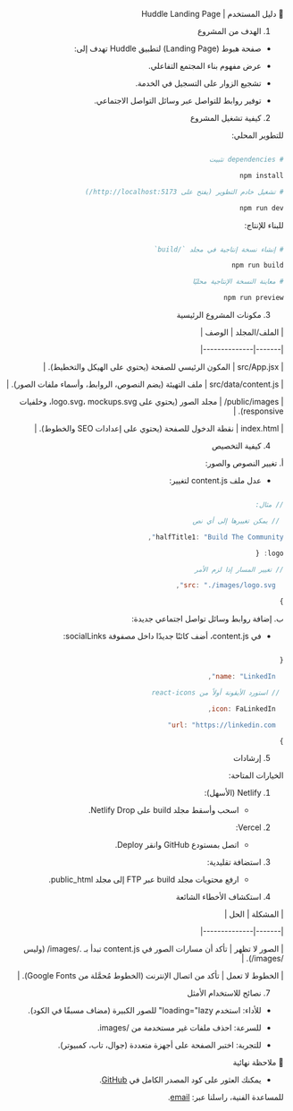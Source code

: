 <div dir="rtl">

📖 دليل المستخدم | Huddle Landing Page

1. الهدف من المشروع

- صفحة هبوط (Landing Page) لتطبيق Huddle تهدف إلى:

- عرض مفهوم بناء المجتمع التفاعلي.

- تشجيع الزوار على التسجيل في الخدمة.

- توفير روابط للتواصل عبر وسائل التواصل الاجتماعي.

2. كيفية تشغيل المشروع

للتطوير المحلي:

```bash

# dependencies تثبيت

npm install

# تشغيل خادم التطوير (يفتح على http://localhost:5173/)

npm run dev

```

للبناء للإنتاج:

```bash

# إنشاء نسخة إنتاجية في مجلد `/build`

npm run build

# معاينة النسخة الإنتاجية محليًا

npm run preview

```


3. مكونات المشروع الرئيسية

| الملف/المجلد | الوصف |

|-------|--------------|

| src/App.jsx	| المكون الرئيسي للصفحة (يحتوي على الهيكل والتخطيط). |

| src/data/content.js	| ملف التهيئة (يضم النصوص، الروابط، وأسماء ملفات الصور). |

| public/images/	| مجلد الصور (يحتوي على logo.svg، mockups.svg، وخلفيات responsive). |

| index.html	| نقطة الدخول للصفحة (يحتوي على إعدادات SEO والخطوط). |


4. كيفية التخصيص

أ. تغيير النصوص والصور:

- عدل ملف content.js لتغيير:

```js

// مثال:

 // يمكن تغييرها إلى أي نص

halfTitle1: "Build The Community",

logo: {

// تغيير المسار إذا لزم الأمر

  src: "./images/logo.svg",

}

```

ب. إضافة روابط وسائل تواصل اجتماعي جديدة:

- في content.js، أضف كائنًا جديدًا داخل مصفوفة socialLinks:

```js

{

  name: "LinkedIn",

 // استورد الأيقونة أولاً من react-icons

  icon: FaLinkedIn,

  url: "https://linkedin.com"

}

```

5. إرشادات 

الخيارات المتاحة:

1. Netlify (الأسهل):

    - اسحب وأسقط مجلد build على Netlify Drop.

2. Vercel:

    - اتصل بمستودع GitHub وانقر Deploy.

3. استضافة تقليدية:

    - ارفع محتويات مجلد build عبر FTP إلى مجلد public_html.


6. استكشاف الأخطاء الشائعة

| المشكلة | الحل |

|-------|--------------|

| الصور لا تظهر	| تأكد أن مسارات الصور في content.js تبدأ بـ ./images/ (وليس /images/). |

| الخطوط لا تعمل	| تأكد من اتصال الإنترنت (الخطوط مُحمَّلة من Google Fonts). |

7. نصائح للاستخدام الأمثل

- للأداء: استخدم loading="lazy" للصور الكبيرة (مضاف مسبقًا في الكود).

- للسرعة: احذف ملفات غير مستخدمة من /images.

- للتجربة: اختبر الصفحة على أجهزة متعددة (جوال، تاب، كمبيوتر).



📌 ملاحظة نهائية

- يمكنك العثور على كود المصدر الكامل في [GitHub](https://github.com/AbdulrahmanFrontend/huddle-landing-abdulrahman).

للمساعدة الفنية، راسلنا عبر: [email](abdulrahman.abdelstar@gmail.com).